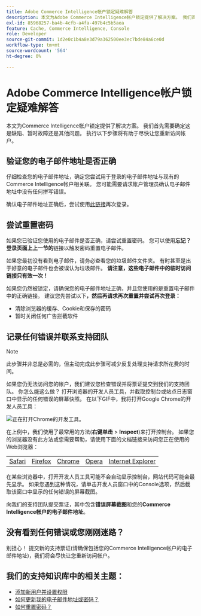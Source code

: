 ```yaml
---
title: Adobe Commerce Intelligence帐户锁定疑难解答
description: 本文为Adobe Commerce Intelligence帐户锁定提供了解决方案。 我们首先需要确定这是缺陷、暂时故障还是其他问题。 执行以下步骤将有助于尽快让您重新访问帐户。
exl-id: 85968257-ba4b-4cfb-a4fa-497b4c5b5aea
feature: Cache, Commerce Intelligence, Console
role: Developer
source-git-commit: 1d2e0c1b4a8e3d79a362500ee3ec7bde84a6ce0d
workflow-type: tm+mt
source-wordcount: '564'
ht-degree: 0%

---
```


# Adobe Commerce Intelligence帐户锁定疑难解答

<!--
BOB: Is this in TOC?
-->

本文为Commerce Intelligence帐户锁定提供了解决方案。 我们首先需要确定这是缺陷、暂时故障还是其他问题。 执行以下步骤将有助于尽快让您重新访问帐户。

## 验证您的电子邮件地址是否正确

仔细检查您的电子邮件地址，确定您尝试用于登录的电子邮件地址与现有的Commerce Intelligence帐户相关联。 您可能需要请求帐户管理员确认电子邮件地址中没有任何拼写错误。

确认电子邮件地址正确后，尝试使用[此链接](https://dashboard.rjmetrics.com/v2/session/create#/)再次登录。

## 尝试重置密码

如果您已验证您使用的电子邮件是否正确，请尝试重置密码。 您可以使用&#x200B;**忘记？登录页面上上一节的**&#x200B;链接以触发密码重置电子邮件。

如果您最初没有看到电子邮件，请务必查看您的垃圾邮件文件夹。 有时甚至是出于好意的电子邮件也会被误认为垃圾邮件。 **请注意，这些电子邮件中的临时访问链接只有效一次！**

如果您仍然被锁定，请确保您的电子邮件地址正确，并且您使用的是重置电子邮件中的正确链接。 建议您先尝试以下&#x200B;**，然后再请求再次重置并尝试再次登录：**

* 清除浏览器的缓存、Cookie和保存的密码
* 暂时关闭任何广告拦截软件

## 记录任何错误并联系支持团队

>[!NOTE]
>
>此步骤并非总是必需的，但主动完成此步骤可减少反复处理支持请求所花费的时间。

如果您仍无法访问您的帐户，我们建议您检查错误并将票证提交到我们的支持团队。 你怎么能这么做？ 打开浏览器的开发人员工具，并截取控制台或站点日志窗口中显示的任何错误的屏幕快照。 在以下GIF中，我将打开Google Chrome的开发人员工具：

![正在打开Chrome的开发工具。](assets/Opening_Chrome_dev_tools.gif)

在上例中，我们使用了最常用的方法(**右键单击** > **Inspect**)来打开控制台。 如果您的浏览器没有此方法或您需要帮助，请使用下面的文档链接来访问您正在使用的Web浏览器：

<table>
<tbody>
<tr>
<td><a href="https://www.technipages.com/mac-os-x-enable-web-inspector-in-safari">Safari</a></td>
<td><a href="https://developer.mozilla.org/en-US/docs/Tools/Web_Console/Opening_the_Web_Console">Firefox</a></td>
<td><a href="https://developers.google.com/web/tools/chrome-devtools/?hl=en">Chrome</a></td>
<td><a href="https://www.opera.com/dragonfly/documentation/">Opera</a></td>
<td><a href="https://msdn.microsoft.com/en-us/library/gg589512(v=vs.85).aspx#OpeningTools">Internet Explorer</a></td>
</tr>
</tbody>
</table>

在某些浏览器中，打开开发人员工具可能不会自动显示控制台，网站代码可能会最先显示。 如果您遇到这种情况，请单击开发人员窗口中的Console选项，然后截取该窗口中显示的任何错误的屏幕截图。

向我们的支持团队提交票证，其中包含&#x200B;**错误屏幕截图**&#x200B;和您的&#x200B;**Commerce Intelligence帐户的电子邮件地址**。

## 没有看到任何错误或您刚刚迷路？

别担心！ 提交新的支持票证(请确保包括您的Commerce Intelligence帐户的电子邮件地址)，我们将会尽快让您重新访问帐户。

## 我们的支持知识库中的相关主题：

* [添加新用户并设置权限](https://experienceleague.adobe.com/docs/commerce-business-intelligence/mbi/administrator/user-mgmt/user-management.html)
* [如何更新我的电子邮件地址或密码？](https://experienceleague.adobe.com/docs/commerce-business-intelligence/mbi/administrator/user-mgmt/create-user.html)
* [如何重置密码？](https://experienceleague.adobe.com/docs/commerce-business-intelligence/mbi/administrator/user-mgmt/reset-password.html)
